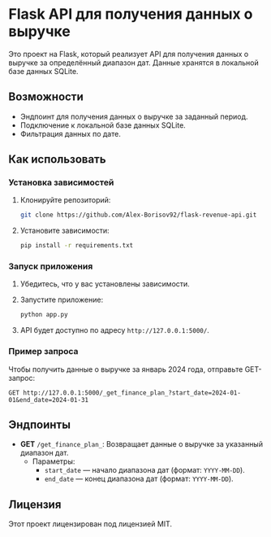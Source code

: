 
# Flask API для получения данных о выручке

Это проект на Flask, который реализует API для получения данных о выручке за определённый диапазон дат. Данные хранятся в локальной базе данных SQLite.

## Возможности

- Эндпоинт для получения данных о выручке за заданный период.
- Подключение к локальной базе данных SQLite.
- Фильтрация данных по дате.

## Как использовать

### Установка зависимостей

1. Клонируйте репозиторий:
    ```bash
    git clone https://github.com/Alex-Borisov92/flask-revenue-api.git
    ```

2. Установите зависимости:
    ```bash
    pip install -r requirements.txt
    ```

### Запуск приложения

1. Убедитесь, что у вас установлены зависимости.
2. Запустите приложение:
    ```bash
    python app.py
    ```

3. API будет доступно по адресу `http://127.0.0.1:5000/`.

### Пример запроса

Чтобы получить данные о выручке за январь 2024 года, отправьте GET-запрос:

```
GET http://127.0.0.1:5000/_get_finance_plan_?start_date=2024-01-01&end_date=2024-01-31
```

## Эндпоинты

- **GET** `/get_finance_plan_`: Возвращает данные о выручке за указанный диапазон дат.
  - Параметры: 
    - `start_date` — начало диапазона дат (формат: `YYYY-MM-DD`).
    - `end_date` — конец диапазона дат (формат: `YYYY-MM-DD`).

## Лицензия

Этот проект лицензирован под лицензией MIT.
